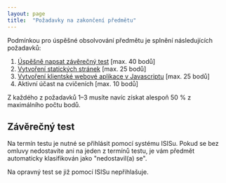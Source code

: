 ```yaml
---
layout: page
title:  "Požadavky na zakončení předmětu"
---
```


Podmínkou pro úspěšné obsolvování předmětu je splnění následujících požadavků:

1. [Úspěšně napsat závěrečný test](#test) [max. 40 bodů]
2. [Vytvoření statických stránek](stranky/) [max. 25 bodů]
3. [Vytvoření klientské webové aplikace v Javascriptu](aplikace/) [max. 25 bodů]
4. Aktivní účast na cvičeních [max. 10 bodů]

Z každého z požadavků 1–3 musíte navíc získat alespoň 50 % z
maximálního počtu bodů.

## <a name="test"></a> Závěrečný test

Na termín testu je nutné se přihlásit pomocí systému ISISu. Pokud se
bez omluvy nedostavíte ani na jeden z termínů testu, je vám předmět
automaticky klasifikován jako "nedostavil(a) se".

Na opravný test se již pomocí ISISu nepřihlašuje.
